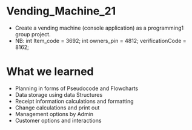 # Vending_Machine_21
* Create a vending machine (console application) as a programming1 group project.
* NB: int Item_code = 3692;
		int owners_pin = 4812;
                   verificationCode = 8162;
# What we learned
* Planning in forms of Pseudocode and Flowcharts
* Data storage using data Structures
* Receipt information calculations and formatting
* Change calculations and print out
* Management options by Admin
* Customer options and interactions
